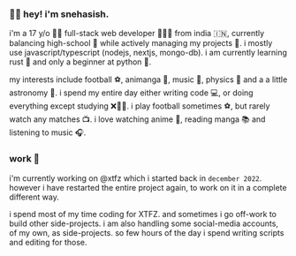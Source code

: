 ### 👋🏻 hey! i'm snehasish.

i'm a 17 y/o 👦🏻 full-stack web developer 👨🏻‍💻 from india 🇮🇳, currently balancing high-school 🎒 while actively managing my projects 📂. i mostly use javascript/typescript (nodejs, nextjs, mongo-db). i am currently learning rust 🧡 and only a beginner at python 🐍.

my interests include football ⚽, animanga 💢, music 🎵, physics 🍎 and a a little astronomy 🌌. i spend my entire day either writing code 💻, or doing everything except studying ❌✍🏻. i play football sometimes ⚽, but rarely watch any matches 📺. i love watching anime 🥰, reading manga 📚 and listening to music 🎧.

### work 📂

i'm currently working on @xtfz which i started back in `december 2022`. however i have restarted the entire project again, to work on it in a complete different way.

i spend most of my time coding for XTFZ. and sometimes i go off-work to build other side-projects. i am also handling some social-media accounts, of my own, as side-projects. so few hours of the day i spend writing scripts and editing for those.
